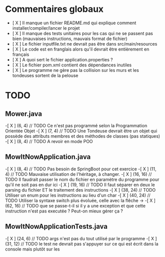 # Commentaires globaux

- [ X ] Il manque un fichier README.md qui explique comment installer/compiler/lancer le projet
- [ X ] Il manque des tests unitaires pour les cas qui ne se passent pas bien (mauvaises instructions, mauvais format de fichier)
- [ X ] Le fichier inputfile.txt ne devrait pas être dans src/main/resources 
- [ X ] Le code est en franglais alors qu'il devrait être entièrement en français
- [ X ] A quoi sert le fichier application.properties ?
- [ X ] Le fichier pom.xml contient des dépendances inutiles
- [ X ] Le programme ne gère pas la collision sur les murs et les tondeuses sortent de la pelouse

# TODO

## Mower.java
-[ X ] (6, 4) // TODO Ce n'est pas programmé selon la Programmation Orientée Objet
-[ X ] (7, 4) // TODO Une Tondeuse devrait être un objet qui possède des attributs membres et des méthodes de classes (pas statiques)
-[ X ] (8, 4) // TODO A revoir en mode POO

## MowItNowApplication.java
-[ X ] (8, 4) // TODO Pas besoin de SpringBoot pour cet exercice
-[ X ] (11, 4) // TODO Mauvaise utilisation de l'héritage, à changer.
-[ X ] (16, 16) // TODO Il faudrait passer le nom du fichier en paramètre du programme pour qu'il ne soit pas en dur ici
-[ X ] (19, 16) // TODO Il faut séparer en deux le parsing du fichier ET le traitement des instructions
-[ X ] (38, 24) // TODO Utiliser un enum pour les instructions au lieu d'un char
-[ X ] (40, 24) // TODO Utiliser la syntaxe switch plus évoluée, celle avec la flêche ->
-[ X ] (62, 16) // TODO que se passe-t-il si il y a une exception et que cette instruction n'est pas executée ? Peut-on mieux gérer ça ?

## MowItNowApplicationTests.java
-[ X ] (24, 6) // TODO args n'est pas du tout utilisé par le programme
-[ X ] (31, 12) // TODO le test ne devrait pas s'appuyer sur ce qui est écrit dans la console mais plutôt sur les
